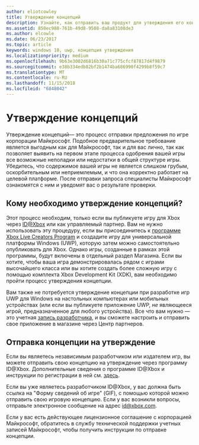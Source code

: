 ```yaml
---
author: eliotcowley
title: Утверждение концепций
description: Узнайте, как отправить ваш продукт для утверждения его концепции, которое необходимо, если ваш продукт предназначен для запуска на консоли Xbox или использует Xbox Live.
ms.assetid: 850ec988-761b-49d8-9508-da8a83108de3
ms.author: elcowle
ms.date: 06/23/2017
ms.topic: article
keywords: windows 10, uwp, концепция утверждения
ms.localizationpriority: medium
ms.openlocfilehash: 9b63e3002d6816b30a71c775cfcf87817d4f9879
ms.sourcegitcommit: e38b334edb82bf2b1474ba686990f4299b8f59c7
ms.translationtype: MT
ms.contentlocale: ru-RU
ms.lasthandoff: 11/15/2018
ms.locfileid: "6848042"
---
```

# <a name="concept-approval"></a>Утверждение концепций

Утверждение концепций— это процесс отправки предложения по игре корпорации Майкрософт. Подобное предварительное требование является выгодным как для Майкрософт, так и для вас лично, так как позволяет выявить на первом этапе процесса одобрения вашей игры все возможные неполадки или недостатки в общей структуре игры. Убедитесь, что содержимое вашей игры не является слишком грубым, оскорбительным или неприемлемым, и что она корректно работает на целевой платформе. После отправки запроса специалисты Майкрософт ознакомятся с ним и уведомят вас о результате проверки.

## <a name="who-needs-concept-approval"></a>Кому необходимо утверждение концепций?

Этот процесс необходим, только если вы публикуете игру для Xbox через [ID@Xbox](http://www.xbox.com/Developers/id) или как управляемый партнер. Вам не нужно использовать эту процедуру, если вы присоединитесь к [программе Xbox Live Creators Program](https://developer.microsoft.com/games/xbox/xboxlive/creator) и создадите игру для универсальной платформы Windows (UWP), которую затем можно самостоятельно опубликовать для Xbox. Однако игры, созданные в рамках этой программы, будут включены в отдельный раздел Магазина. Если вы хотите, чтобы ваша игра демонстрировалась рядом с играми высочайшего класса или вы хотите создать более сложную игру с помощью комплекта Xbox Development Kit (XDK), вам необходимо пройти процесс утверждения концепции.

Вам также не потребуется утверждение концепции при разработке игр UWP для Windows на настольных компьютерах или мобильных устройствах (или если вы публикуете приложение UWP, *не* являющееся игрой, предназначенное для любого устройства). Все что вам нужно — это учетная [запись разработчика](https://go.microsoft.com/fwlink/?LinkId=817223), и вы сможете настроить и отправить свое приложение в магазине через Центр партнеров.

## <a name="submit-your-concept-for-approval"></a>Отправка концепции на утверждение

Если вы являетесь независимым разработчиком или издателем игр, вы можете отправить свою концепцию на утверждение через программу ID@Xbox. Дополнительные сведения о программе ID@Xbox и инструкции по регистрации в ней см. [здесь](http://www.xbox.com/Developers/id).

Если вы уже являетесь разработчиком ID@Xbox, у вас должна быть ссылка на "Форму сведений об игре" (GIF), с помощью которой можно отправить свою игровую концепцию. Если у вас возникли вопросы, отправьте электронное сообщение на адрес [id@xbox.com](mailto:id@xbox.com).

Если у вас есть действующее лицензионное соглашение с корпорацией Майкрософт, обратитесь в службу технической поддержки учетных записей Майкрософт, чтобы получить инструкции по отправке концепции.